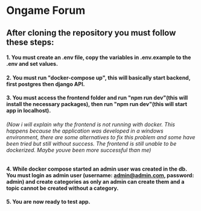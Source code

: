 # Ongame Forum

## After cloning the repository you must follow these steps:

#### 1. You must create an .env file, copy the variables in .env.example to the .env and set values.
#### 2. You must run "docker-compose up", this will basically start backend, first postgres then django API.
#### 3. You must access the frontend folder and run "npm run dev"(this will install the necessary packages), then run "npm run dev"(this will start app in localhost).

###### (Now i will explain why the frontend is not running with docker. This happens because the application was developed in a windows environment, there are some alternatives to fix this problem and some have been tried but still without success. The frontend is still unable to be dockerized. Maybe youve been more successful than me)

#### 4. While docker compose started an admin user was created in the db. You must login as admin user (username: admin@admin.com, password: admin) and create categories as only an admin can create them and a topic cannot be created without a category.

#### 5. You are now ready to test app.

